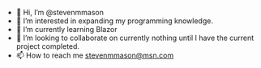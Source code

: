 - 👋 Hi, I’m @stevenmmason
- 👀 I’m interested in expanding my programming knowledge.
- 🌱 I’m currently learning Blazor
- 💞️ I’m looking to collaborate on currently nothing until I have the current project completed.
- 📫 How to reach me stevenmmason@msn.com

<!---
stevenmmason/stevenmmason is a ✨ special ✨ repository because its `README.md` (this file) appears on your GitHub profile.
You can click the Preview link to take a look at your changes.
--->
